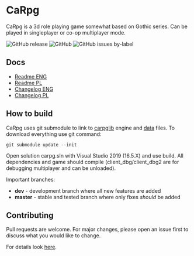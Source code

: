# CaRpg

CaRpg is a 3d role playing game somewhat based on Gothic series. Can be played in singleplayer or co-op multiplayer mode. 

![GitHub release](https://img.shields.io/github/release/Tomash667/carpg.svg) ![GitHub](https://img.shields.io/github/license/Tomash667/carpg.svg) ![GitHub issues by-label](https://img.shields.io/github/issues-raw/Tomash667/carpg/bug.svg?color=red&label=bugs)

## Docs

- [Readme ENG](https://github.com/Tomash667/carpg/blob/master/doc/readme_english.txt)
- [Readme PL](https://github.com/Tomash667/carpg/blob/master/doc/readme_polish.txt)
- [Changelog ENG](https://github.com/Tomash667/carpg/blob/master/doc/changelog_english.txt)
- [Changelog PL](https://github.com/Tomash667/carpg/blob/master/doc/changelog_polish.txt)

## How to build

CaRpg uses git submodule to link to [carpglib](https://github.com/Tomash667/carpglib) engine and [data](https://github.com/Tomash667/carpgdata) files. To download everything use git command:
```
git submodule update --init
```

Open solution carpg.sln with Visual Studio 2019 (16.5.X) and use build. All dependencies and game should compile (client_dbg/client_dbg2 are for debugging multiplayer and can be unloaded).

Important branches:
- **dev** - development branch where all new features are added
- **master** - stable and tested branch where only fixes *should* be added

## Contributing

Pull requests are welcome. For major changes, please open an issue first to discuss what you would like to change. 

For details look [here](https://github.com/Tomash667/carpg/blob/dev/CONTRIBUTING.md).
